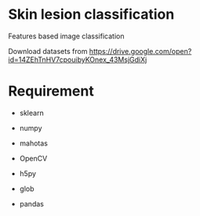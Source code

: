 # Skin lesion classification
Features based image classification

Download datasets from https://drive.google.com/open?id=14ZEhTnHV7cpouibyKOnex_43MsjGdiXj



# Requirement
* sklearn

* numpy

* mahotas

* OpenCV

* h5py

* glob

* pandas
